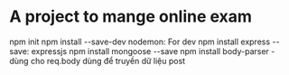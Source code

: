 ﻿# A project to mange online exam
npm init
npm install --save-dev nodemon: For dev
npm install express --save: expressjs
npm install mongoose --save
npm install body-parser - dùng cho req.body dùng để truyền dữ liệu post